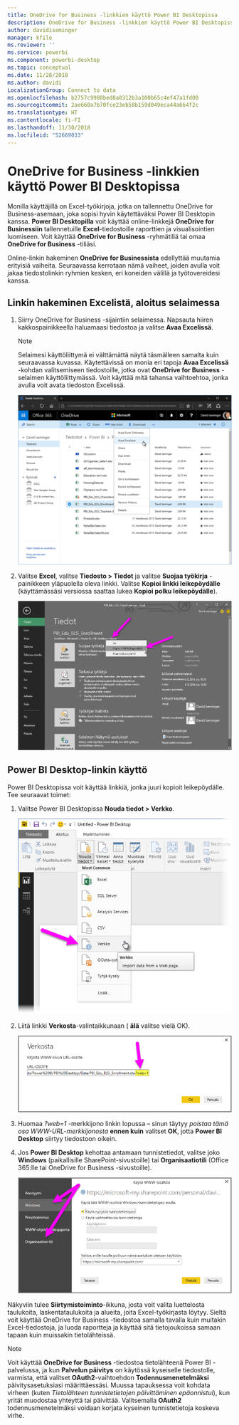 ```yaml
---
title: OneDrive for Business -linkkien käyttö Power BI Desktopissa
description: OneDrive for Business -linkkien käyttö Power BI Desktopissa
author: davidiseminger
manager: kfile
ms.reviewer: ''
ms.service: powerbi
ms.component: powerbi-desktop
ms.topic: conceptual
ms.date: 11/28/2018
ms.author: davidi
LocalizationGroup: Connect to data
ms.openlocfilehash: b2757c9980bed8a0312b3a100b65c4ef47a1fd00
ms.sourcegitcommit: 2ae660a7b70fce23eb58b159d049eca44a664f2c
ms.translationtype: HT
ms.contentlocale: fi-FI
ms.lasthandoff: 11/30/2018
ms.locfileid: "52669033"
---
```

# <a name="use-onedrive-for-business-links-in-power-bi-desktop"></a>OneDrive for Business -linkkien käyttö Power BI Desktopissa
Monilla käyttäjillä on Excel-työkirjoja, jotka on tallennettu OneDrive for Business-asemaan, joka sopisi hyvin käytettäväksi Power BI Desktopin kanssa. **Power BI Desktopilla** voit käyttää online-linkkejä **OneDrive for Businessiin** tallennetuille **Excel**-tiedostoille raporttien ja visualisointien luomiseen. Voit käyttää **OneDrive for Business** -ryhmätiliä tai omaa **OneDrive for Business** -tiliäsi.

Online-linkin hakeminen **OneDrive for Businessista** edellyttää muutamia erityisiä vaiheita. Seuraavassa kerrotaan nämä vaiheet, joiden avulla voit jakaa tiedostolinkin ryhmien kesken, eri koneiden välillä ja työtovereidesi kanssa.

## <a name="get-a-link-from-excel-starting-in-the-browser"></a>Linkin hakeminen Excelistä, aloitus selaimessa
1. Siirry OneDrive for Business -sijaintiin selaimessa. Napsauta hiiren kakkospainikkeella haluamaasi tiedostoa ja valitse **Avaa Excelissä**.
   
   > [!NOTE]
   > Selaimesi käyttöliittymä ei välttämättä näytä täsmälleen samalta kuin seuraavassa kuvassa. Käytettävissä on monia eri tapoja **Avaa Excelissä** -kohdan valitsemiseen tiedostoille, jotka ovat **OneDrive for Business** -selaimen käyttöliittymässä. Voit käyttää mitä tahansa vaihtoehtoa, jonka avulla voit avata tiedoston Excelissä.
   > 
   > 
   
   ![](media/desktop-use-onedrive-business-links/odb-links_02.png)
2. Valitse **Excel**, valitse **Tiedosto > Tiedot** ja valitse **Suojaa työkirja** -painikkeen yläpuolella oleva linkki. Valitse **Kopioi linkki leikepöydälle** (käyttämässäsi versiossa saattaa lukea **Kopioi polku leikepöydälle**).
   
   ![](media/desktop-use-onedrive-business-links/odb-links_03.png)

## <a name="use-the-link-in-power-bi-desktop"></a>Power BI Desktop-linkin käyttö
Power BI Desktopissa voit käyttää linkkiä, jonka juuri kopioit leikepöydälle. Tee seuraavat toimet:

1. Valitse Power BI Desktopissa **Nouda tiedot > Verkko**.
   
   ![](media/desktop-use-onedrive-business-links/odb-links_04.png)
2. Liitä linkki **Verkosta**-valintaikkunaan ( **älä** valitse vielä OK).
   
    ![](media/desktop-use-onedrive-business-links/odb-links_05.png)
3. Huomaa *?web=1* -merkkijono linkin lopussa – sinun täytyy *poistaa tämä osa WWW-URL-merkkijonosta* **ennen kuin** valitset **OK**, jotta **Power BI Desktop** siirtyy tiedostoon oikein.
4. Jos **Power BI Desktop** kehottaa antamaan tunnistetiedot, valitse joko **Windows** (paikallisille SharePoint-sivustoille) tai **Organisaatiotili** (Office 365:lle tai OneDrive for Business -sivustoille).
   
   ![](media/desktop-use-onedrive-business-links/odb-links_06.png)

Näkyviin tulee **Siirtymistoiminto**-ikkuna, josta voit valita luettelosta taulukoita, laskentataulukoita ja alueita, joita Excel-työkirjasta löytyy. Sieltä voit käyttää OneDrive for Business -tiedostoa samalla tavalla kuin muitakin Excel-tiedostoja, ja luoda raportteja ja käyttää sitä tietojoukoissa samaan tapaan kuin muissakin tietolähteissä.

> [!NOTE]
> Voit käyttää **OneDrive for Business** -tiedostoa tietolähteenä Power BI -palvelussa, ja kun **Palvelun päivitys** on käytössä kyseiselle tiedostolle, varmista, että valitset **OAuth2**-vaihtoehdon **Todennusmenetelmäksi** päivitysasetuksiasi määrittäessäsi. Muussa tapauksessa voit kohdata virheen (kuten *Tietolähteen tunnistetietojen päivittäminen epäonnistui*), kun yrität muodostaa yhteyttä tai päivittää. Valitsemalla **OAuth2** todennusmenetelmäksi voidaan korjata kyseinen tunnistetietoja koskeva virhe.
> 
> 

